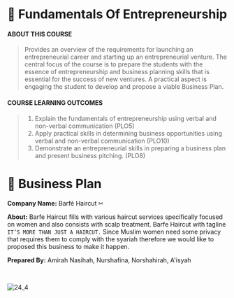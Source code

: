 # 🛒 Fundamentals Of Entrepreneurship

#### ABOUT THIS COURSE
> Provides an overview of the requirements for launching an entrepreneurial career and starting up an entrepreneurial venture. The central focus of the course is to prepare the students with the essence of entrepreneurship and business planning skills that is essential for the success of new ventures. A practical aspect is engaging the student to develop and propose a viable Business Plan.

#### COURSE LEARNING OUTCOMES
> 1) Explain the fundamentals of entrepreneurship using verbal and non-verbal communication (PLO5)
> 2) Apply practical skills in determining business opportunities using verbal and non-verbal communication (PLO10)
> 3) Demonstrate an entrepreneurial skills in preparing a business plan and present business pitching. (PLO8)


# 💼 Business Plan
**Company Name:** Barfé Haircut ✂

**About:** Barfe Haircut fills with various haircut services specifically focused on women and also consists with scalp treatment. Barfe Haircut with tagline `IT’S MORE THAN JUST A HAIRCUT.` Since Muslim women need some privacy that requires them to comply with the syariah therefore we would like to proposed this business to make it happen.

**Prepared By:** Amirah Nasihah, Nurshafina, Norshahirah, A'isyah



<br>

![24_4](https://user-images.githubusercontent.com/89834315/155855735-a376f370-2c04-471b-beb8-17a7bd207d26.jpg)
